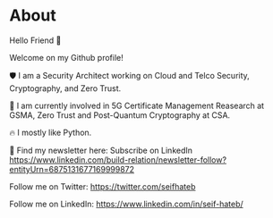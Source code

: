 # About

Hello Friend 👋

Welcome on my Github profile!

🛡️ I am a Security Architect working on Cloud and Telco Security, Cryptography, and Zero Trust.

🥷 I am currently involved in 5G Certificate Management Reasearch at GSMA, Zero Trust and Post-Quantum Cryptography at CSA. 

🔥 I mostly like Python.

🧪 Find my newsletter here: Subscribe on LinkedIn https://www.linkedin.com/build-relation/newsletter-follow?entityUrn=6875131677169999872

Follow me on Twitter: https://twitter.com/seifhateb 

Follow me on LinkedIn: https://www.linkedin.com/in/seif-hateb/
